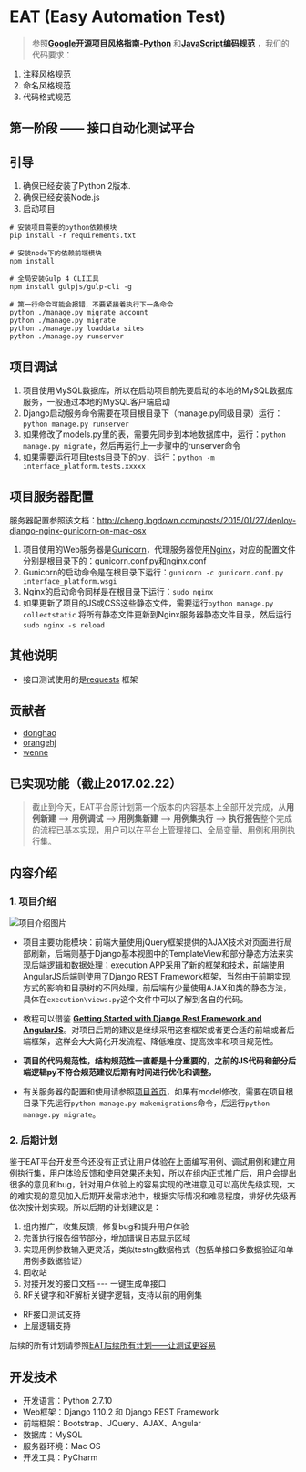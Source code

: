 # EAT (Easy Automation Test)

> 参照[**Google开源项目风格指南-Python**](http://zh-google-styleguide.readthedocs.io/en/latest/google-python-styleguide/python_style_rules/)
和[**JavaScript编码规范**](https://github.com/fex-team/styleguide/blob/master/javascript.md)
，我们的代码要求：
1. 注释风格规范
2. 命名风格规范
3. 代码格式规范

## 第一阶段 —— 接口自动化测试平台

## 引导

1. 确保已经安装了Python 2版本.
2. 确保已经安装Node.js
3. 启动项目

```
# 安装项目需要的python依赖模块
pip install -r requirements.txt

# 安装node下的依赖前端模块
npm install

# 全局安装Gulp 4 CLI工具
npm install gulpjs/gulp-cli -g

# 第一行命令可能会报错，不要紧接着执行下一条命令 
python ./manage.py migrate account
python ./manage.py migrate
python ./manage.py loaddata sites
python ./manage.py runserver
```

## 项目调试

1. 项目使用MySQL数据库，所以在启动项目前先要启动的本地的MySQL数据库服务，一般通过本地的MySQL客户端启动
2. Django启动服务命令需要在项目根目录下（manage.py同级目录）运行：```python manage.py runserver```
3. 如果修改了models.py里的表，需要先同步到本地数据库中，运行：```python manage.py migrate```，然后再运行上一步骤中的runserver命令
4. 如果需要运行项目tests目录下的py，运行：```python -m interface_platform.tests.xxxxx```

## 项目服务器配置
服务器配置参照该文档：http://cheng.logdown.com/posts/2015/01/27/deploy-django-nginx-gunicorn-on-mac-osx

1. 项目使用的Web服务器是[Gunicorn](http://gunicorn.org/)，代理服务器使用[Nginx](https://www.nginx.com/resources/wiki/)，对应的配置文件分别是根目录下的：gunicorn.conf.py和nginx.conf
2. Gunicorn的启动命令是在根目录下运行：```gunicorn -c gunicorn.conf.py interface_platform.wsgi```
3. Nginx的启动命令同样是在根目录下运行：```sudo nginx```
4. 如果更新了项目的JS或CSS这些静态文件，需要运行```python manage.py collectstatic``` 将所有静态文件更新到Nginx服务器静态文件目录，然后运行```sudo nginx -s reload```

## 其他说明

- 接口测试使用的是[requests](http://docs.python-requests.org/zh_CN/latest/user/quickstart.html) 框架

## 贡献者
- [donghao](https://github.com/longmazhanfeng)
- [orangehj](https://github.com/orangehj)
- [wenne](https://github.com/wenneNetease)


## 已实现功能（截止2017.02.22）

> 截止到今天，EAT平台原计划第一个版本的内容基本上全部开发完成，从**用例新建** --> **用例调试** --> **用例集新建** --> **用例集执行** --> **执行报告**整个完成的流程已基本实现，用户可以在平台上管理接口、全局变量、用例和用例执行集。

## 内容介绍

### 1. 项目介绍
![项目介绍图片](https://github.com/longmazhanfeng/interface_web/blob/master/wiki_res/%E9%A1%B9%E7%9B%AE%E4%BB%8B%E7%BB%8D.PNG)

* 项目主要功能模块：前端大量使用jQuery框架提供的AJAX技术对页面进行局部刷新，后端则基于Django基本视图中的TemplateView和部分静态方法来实现后端逻辑和数据处理；execution APP采用了新的框架和技术，前端使用AngularJS后端则使用了Django REST Framework框架，当然由于前期实现方式的影响和目录树的不同处理，前后端有少量使用AJAX和类的静态方法，具体在```execution\views.py```这个文件中可以了解到各自的代码。

* 教程可以借鉴 [**Getting Started with Django Rest Framework and AngularJS**](http://blog.kevinastone.com/getting-started-with-django-rest-framework-and-angularjs.html)。对项目后期的建议是继续采用这套框架或者更合适的前端或者后端框架，这样会大大简化开发流程、降低难度、提高效率和项目规范性。

* **项目的代码规范性，结构规范性一直都是十分重要的，之前的JS代码和部分后端逻辑py不符合规范建议后期有时间进行优化和调整。**

* 有关服务器的配置和使用请参照[项目首页](https://github.com/longmazhanfeng/interface_web)，如果有model修改，需要在项目根目录下先运行```python manage.py makemigrations```命令，后运行```python manage.py migrate```。

### 2. 后期计划

鉴于EAT平台开发至今还没有正式让用户体验在上面编写用例、调试用例和建立用例执行集，用户体验反馈和使用效果还未知，所以在组内正式推广后，用户会提出很多的意见和bug，针对用户体验上的容易实现的改进意见可以高优先级实现，大的难实现的意见加入后期开发需求池中，根据实际情况和难易程度，排好优先级再依次按计划实现。所以后期的计划建议是：
1. 组内推广，收集反馈，修复bug和提升用户体验
2. 完善执行报告细节部分，增加错误日志显示区域
3. 实现用例参数输入更灵活，类似testng数据格式（包括单接口多数据验证和单用例多数据验证）
4. 回收站
5. 对接开发的接口文档 --- 一键生成单接口
6. RF关键字和RF解析关键字逻辑，支持以前的用例集
 * RF接口测试支持
 * 上层逻辑支持

后续的所有计划请参照[EAT后续所有计划——让测试更容易](https://github.com/longmazhanfeng/interface_web)

## 开发技术

*  开发语言：Python 2.7.10
*  Web框架：Django 1.10.2 和 Django REST Framework
*  前端框架：Bootstrap、JQuery、AJAX、Angular
*  数据库：MySQL
*  服务器环境：Mac OS
*  开发工具：PyCharm

